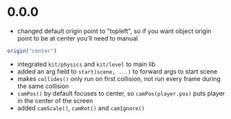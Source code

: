 # 0.0.0
- changed default origin point to "topleft", so if you want object origin point to be at center you'll need to manual
```js
origin("center")
```
- integrated `kit/physics` and `kit/level` to main lib
- added an arg field to `start(scene, ...)` to forward args to start scene
- makes `collides()` only run on first collision, not run every frame during the same collision
- `camPos()` by default focuses to center, so `camPos(player.pos)` puts player in the center of the screen
- added `camScale()`, `camRot()` and `camIgnore()`

